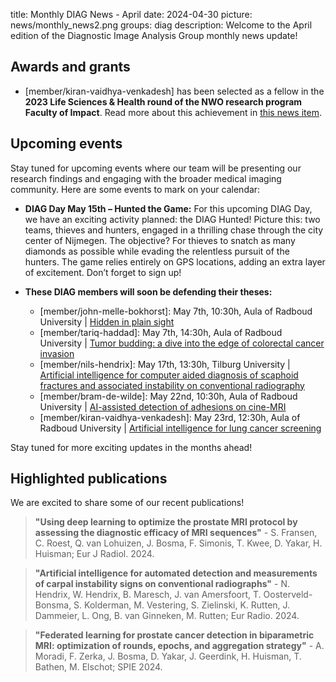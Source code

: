 title: Monthly DIAG News - April
date: 2024-04-30
picture: news/monthly_news2.png
groups: diag
description: Welcome to the April edition of the Diagnostic Image Analysis Group monthly news update!

## Awards and grants

- [member/kiran-vaidhya-venkadesh] has been selected as a fellow in the **2023 Life Sciences & Health round of the NWO research program Faculty of Impact**. Read more about this achievement in [this news item](https://www.diagnijmegen.nl/news/kiran-vaidhya-venkadesh-faculty-of-impact-fellow/).

## Upcoming events

Stay tuned for upcoming events where our team will be presenting our research findings and engaging with the broader medical imaging community. Here are some events to mark on your calendar:

- **DIAG Day May 15th – Hunted the Game:** For this upcoming DIAG Day, we have an exciting activity planned: the DIAG Hunted! Picture this: two teams, thieves and hunters, engaged in a thrilling chase through the city center of Nijmegen. The objective? For thieves to snatch as many diamonds as possible while evading the relentless pursuit of the hunters. The game relies entirely on GPS locations, adding an extra layer of excitement. Don’t forget to sign up!

- **These DIAG members will soon be defending their theses:**
    - [member/john-melle-bokhorst]: May 7th, 10:30h, Aula of Radboud University | [Hidden in plain sight](https://www.ru.nl/en/about-us/events/hidden-in-plain-sight)
    - [member/tariq-haddad]: May 7th, 14:30h, Aula of Radboud University | [Tumor budding: a dive into the edge of colorectal cancer invasion](https://www.ru.nl/en/about-us/events/tumor-budding-a-dive-into-the-edge-of-colorectal-cancer-invasion)
    - [member/nils-hendrix]: May 17th, 13:30h, Tilburg University | [Artificial intelligence for computer aided diagnosis of scaphoid fractures and associated instability on conventional radiography](https://www.tilburguniversity.edu/current/events/phd-defense-njm-hendrix)
    - [member/bram-de-wilde]: May 22nd, 10:30h, Aula of Radboud University | [AI-assisted detection of adhesions on cine-MRI](https://www.ru.nl/en/about-us/events/detection-of-adhesions-on-cine-mri-with-artificial-intelligence)
    - [member/kiran-vaidhya-venkadesh]: May 23rd, 12:30h, Aula of Radboud University | [Artificial intelligence for lung cancer screening](https://www.ru.nl/en/about-us/events/ai-for-lung-cancer-screening)

Stay tuned for more exciting updates in the months ahead!

## Highlighted publications

We are excited to share some of our recent publications!

> **"Using deep learning to optimize the prostate MRI protocol by assessing the diagnostic efficacy of MRI sequences"** - S. Fransen, C. Roest, Q. van Lohuizen, J. Bosma, F. Simonis, T. Kwee, D. Yakar, H. Huisman; Eur J Radiol. 2024.

> **"Artificial intelligence for automated detection and measurements of carpal instability signs on conventional radiographs"** - N. Hendrix, W. Hendrix, B. Maresch, J. van Amersfoort, T. Oosterveld-Bonsma, S. Kolderman, M. Vestering, S. Zielinski, K. Rutten, J. Dammeier, L. Ong, B. van Ginneken, M. Rutten; Eur Radio. 2024.

> **"Federated learning for prostate cancer detection in biparametric MRI: optimization of rounds, epochs, and aggregation strategy"** - A. Moradi, F. Zerka, J. Bosma, D. Yakar, J. Geerdink, H. Huisman, T. Bathen, M. Elschot; SPIE 2024.
